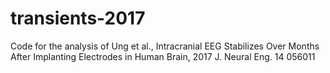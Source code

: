 # transients-2017
Code for the analysis of Ung et al., Intracranial EEG Stabilizes Over Months After Implanting Electrodes in Human Brain, 2017 J. Neural Eng. 14 056011
